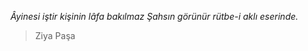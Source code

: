 

*Âyinesi iştir kişinin lâfa bakılmaz
Şahsın görünür rütbe-i aklı eserinde.*
                            
> Ziya Paşa

